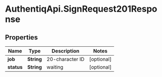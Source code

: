 # AuthentiqApi.SignRequest201Response

## Properties

Name | Type | Description | Notes
------------ | ------------- | ------------- | -------------
**job** | **String** | 20-character ID | [optional] 
**status** | **String** | waiting | [optional] 


